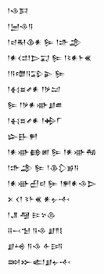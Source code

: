 <div class='block'>
<div class='line'>𒁹𒈾𒁕</div>
<div class='line'>𒁹𒅁𒈾𒀀</div>
<div class='line'>𒁹𒁀𒊑𒆠𒀭 𒌉 𒁹𒈥𒂁</div>
<div class='line'>𒁹𒀭𒌋𒄥𒆕𒍑 𒌉 𒁹𒂟𒀭𒈨𒌍</div>
<div class='line'>𒁹𒀀𒈩𒀀𒁉𒉌 𒌉</div>
<div class='line'>𒁹𒈬𒊺𒍦𒀭 𒁹𒃻𒁺</div>
<div class='line'>𒌉 𒁹𒃻𒀭𒀝𒋗𒌑</div>
<div class='line'>𒁹𒈬𒊺𒍦𒀭 𒁹𒄈𒇲</div>
<div class='line'>𒇽𒃲𒂍</div>
<div class='line'>𒁹𒀭𒀝𒂵𒅖 𒌉 𒁹𒀭𒀝𒄀</div>
<div class='line'>𒁹𒈥𒂁 𒌉 𒁹𒆠𒁷𒂊𒀀</div>
<div class='line'>𒁹𒀭𒀝𒌷𒁀 𒌉 𒁹𒂍𒀭𒈾𒆕</div>
<div class='line'>𒉽 𒌋𒁹 𒂟𒈨𒌍 𒀭𒉡𒋾</div>
<div class='line'>𒁹𒂗 𒆷 𒄿𒆳𒁲</div>
<div class='line'>𒍝𒁁𒈠 𒀀𒈾 𒋗𒈫𒋙</div>
<div class='line'>𒋗𒆲 𒀀𒈾 𒅆𒅀</div>
<div class='line'>𒇷𒁍𒅗𒋗𒉡𒋾</div>
</div>